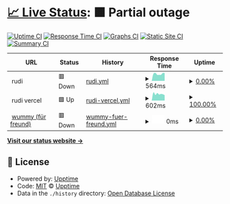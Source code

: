 # [📈 Live Status](https://stupldstuff.github.io/upptime): <!--live status--> **🟧 Partial outage**

[![Uptime CI](https://github.com/stupldstuff/upptime/workflows/Uptime%20CI/badge.svg)](https://github.com/stupldstuff/upptime/actions?query=workflow%3A%22Uptime+CI%22)
[![Response Time CI](https://github.com/stupldstuff/upptime/workflows/Response%20Time%20CI/badge.svg)](https://github.com/stupldstuff/upptime/actions?query=workflow%3A%22Response+Time+CI%22)
[![Graphs CI](https://github.com/stupldstuff/upptime/workflows/Graphs%20CI/badge.svg)](https://github.com/stupldstuff/upptime/actions?query=workflow%3A%22Graphs+CI%22)
[![Static Site CI](https://github.com/stupldstuff/upptime/workflows/Static%20Site%20CI/badge.svg)](https://github.com/stupldstuff/upptime/actions?query=workflow%3A%22Static+Site+CI%22)
[![Summary CI](https://github.com/stupldstuff/upptime/workflows/Summary%20CI/badge.svg)](https://github.com/stupldstuff/upptime/actions?query=workflow%3A%22Summary+CI%22)

<!--start: status pages-->
<!-- This summary is generated by Upptime (https://github.com/upptime/upptime) -->
<!-- Do not edit this manually, your changes will be overwritten -->
<!-- prettier-ignore -->
| URL | Status | History | Response Time | Uptime |
| --- | ------ | ------- | ------------- | ------ |
| <img alt="" src="https://favicons.githubusercontent.com/null" height="13"> rudi | 🟥 Down | [rudi.yml](https://github.com/StUpldStuff/upptime/commits/HEAD/history/rudi.yml) | <details><summary><img alt="Response time graph" src="./graphs/rudi/response-time-week.png" height="20"> 564ms</summary><br><a href="https://stupldstuff.github.io/upptime/history/rudi"><img alt="Response time 342" src="https://img.shields.io/endpoint?url=https%3A%2F%2Fraw.githubusercontent.com%2FStUpldStuff%2Fupptime%2FHEAD%2Fapi%2Frudi%2Fresponse-time.json"></a><br><a href="https://stupldstuff.github.io/upptime/history/rudi"><img alt="24-hour response time 632" src="https://img.shields.io/endpoint?url=https%3A%2F%2Fraw.githubusercontent.com%2FStUpldStuff%2Fupptime%2FHEAD%2Fapi%2Frudi%2Fresponse-time-day.json"></a><br><a href="https://stupldstuff.github.io/upptime/history/rudi"><img alt="7-day response time 564" src="https://img.shields.io/endpoint?url=https%3A%2F%2Fraw.githubusercontent.com%2FStUpldStuff%2Fupptime%2FHEAD%2Fapi%2Frudi%2Fresponse-time-week.json"></a><br><a href="https://stupldstuff.github.io/upptime/history/rudi"><img alt="30-day response time 497" src="https://img.shields.io/endpoint?url=https%3A%2F%2Fraw.githubusercontent.com%2FStUpldStuff%2Fupptime%2FHEAD%2Fapi%2Frudi%2Fresponse-time-month.json"></a><br><a href="https://stupldstuff.github.io/upptime/history/rudi"><img alt="1-year response time 354" src="https://img.shields.io/endpoint?url=https%3A%2F%2Fraw.githubusercontent.com%2FStUpldStuff%2Fupptime%2FHEAD%2Fapi%2Frudi%2Fresponse-time-year.json"></a></details> | <details><summary><a href="https://stupldstuff.github.io/upptime/history/rudi">0.00%</a></summary><a href="https://stupldstuff.github.io/upptime/history/rudi"><img alt="All-time uptime 67.92%" src="https://img.shields.io/endpoint?url=https%3A%2F%2Fraw.githubusercontent.com%2FStUpldStuff%2Fupptime%2FHEAD%2Fapi%2Frudi%2Fuptime.json"></a><br><a href="https://stupldstuff.github.io/upptime/history/rudi"><img alt="24-hour uptime 0.00%" src="https://img.shields.io/endpoint?url=https%3A%2F%2Fraw.githubusercontent.com%2FStUpldStuff%2Fupptime%2FHEAD%2Fapi%2Frudi%2Fuptime-day.json"></a><br><a href="https://stupldstuff.github.io/upptime/history/rudi"><img alt="7-day uptime 0.00%" src="https://img.shields.io/endpoint?url=https%3A%2F%2Fraw.githubusercontent.com%2FStUpldStuff%2Fupptime%2FHEAD%2Fapi%2Frudi%2Fuptime-week.json"></a><br><a href="https://stupldstuff.github.io/upptime/history/rudi"><img alt="30-day uptime 0.00%" src="https://img.shields.io/endpoint?url=https%3A%2F%2Fraw.githubusercontent.com%2FStUpldStuff%2Fupptime%2FHEAD%2Fapi%2Frudi%2Fuptime-month.json"></a><br><a href="https://stupldstuff.github.io/upptime/history/rudi"><img alt="1-year uptime 64.64%" src="https://img.shields.io/endpoint?url=https%3A%2F%2Fraw.githubusercontent.com%2FStUpldStuff%2Fupptime%2FHEAD%2Fapi%2Frudi%2Fuptime-year.json"></a></details>
| <img alt="" src="https://favicons.githubusercontent.com/null" height="13"> rudi vercel | 🟩 Up | [rudi-vercel.yml](https://github.com/StUpldStuff/upptime/commits/HEAD/history/rudi-vercel.yml) | <details><summary><img alt="Response time graph" src="./graphs/rudi-vercel/response-time-week.png" height="20"> 602ms</summary><br><a href="https://stupldstuff.github.io/upptime/history/rudi-vercel"><img alt="Response time 695" src="https://img.shields.io/endpoint?url=https%3A%2F%2Fraw.githubusercontent.com%2FStUpldStuff%2Fupptime%2FHEAD%2Fapi%2Frudi-vercel%2Fresponse-time.json"></a><br><a href="https://stupldstuff.github.io/upptime/history/rudi-vercel"><img alt="24-hour response time 494" src="https://img.shields.io/endpoint?url=https%3A%2F%2Fraw.githubusercontent.com%2FStUpldStuff%2Fupptime%2FHEAD%2Fapi%2Frudi-vercel%2Fresponse-time-day.json"></a><br><a href="https://stupldstuff.github.io/upptime/history/rudi-vercel"><img alt="7-day response time 602" src="https://img.shields.io/endpoint?url=https%3A%2F%2Fraw.githubusercontent.com%2FStUpldStuff%2Fupptime%2FHEAD%2Fapi%2Frudi-vercel%2Fresponse-time-week.json"></a><br><a href="https://stupldstuff.github.io/upptime/history/rudi-vercel"><img alt="30-day response time 647" src="https://img.shields.io/endpoint?url=https%3A%2F%2Fraw.githubusercontent.com%2FStUpldStuff%2Fupptime%2FHEAD%2Fapi%2Frudi-vercel%2Fresponse-time-month.json"></a><br><a href="https://stupldstuff.github.io/upptime/history/rudi-vercel"><img alt="1-year response time 690" src="https://img.shields.io/endpoint?url=https%3A%2F%2Fraw.githubusercontent.com%2FStUpldStuff%2Fupptime%2FHEAD%2Fapi%2Frudi-vercel%2Fresponse-time-year.json"></a></details> | <details><summary><a href="https://stupldstuff.github.io/upptime/history/rudi-vercel">100.00%</a></summary><a href="https://stupldstuff.github.io/upptime/history/rudi-vercel"><img alt="All-time uptime 99.06%" src="https://img.shields.io/endpoint?url=https%3A%2F%2Fraw.githubusercontent.com%2FStUpldStuff%2Fupptime%2FHEAD%2Fapi%2Frudi-vercel%2Fuptime.json"></a><br><a href="https://stupldstuff.github.io/upptime/history/rudi-vercel"><img alt="24-hour uptime 100.00%" src="https://img.shields.io/endpoint?url=https%3A%2F%2Fraw.githubusercontent.com%2FStUpldStuff%2Fupptime%2FHEAD%2Fapi%2Frudi-vercel%2Fuptime-day.json"></a><br><a href="https://stupldstuff.github.io/upptime/history/rudi-vercel"><img alt="7-day uptime 100.00%" src="https://img.shields.io/endpoint?url=https%3A%2F%2Fraw.githubusercontent.com%2FStUpldStuff%2Fupptime%2FHEAD%2Fapi%2Frudi-vercel%2Fuptime-week.json"></a><br><a href="https://stupldstuff.github.io/upptime/history/rudi-vercel"><img alt="30-day uptime 100.00%" src="https://img.shields.io/endpoint?url=https%3A%2F%2Fraw.githubusercontent.com%2FStUpldStuff%2Fupptime%2FHEAD%2Fapi%2Frudi-vercel%2Fuptime-month.json"></a><br><a href="https://stupldstuff.github.io/upptime/history/rudi-vercel"><img alt="1-year uptime 98.97%" src="https://img.shields.io/endpoint?url=https%3A%2F%2Fraw.githubusercontent.com%2FStUpldStuff%2Fupptime%2FHEAD%2Fapi%2Frudi-vercel%2Fuptime-year.json"></a></details>
| <img alt="" src="https://favicons.githubusercontent.com/wummy.one" height="13"> [wummy (für freund)](https://wummy.one/) | 🟥 Down | [wummy-fuer-freund.yml](https://github.com/StUpldStuff/upptime/commits/HEAD/history/wummy-fuer-freund.yml) | <details><summary><img alt="Response time graph" src="./graphs/wummy-fuer-freund/response-time-week.png" height="20"> 0ms</summary><br><a href="https://stupldstuff.github.io/upptime/history/wummy-fuer-freund"><img alt="Response time 377" src="https://img.shields.io/endpoint?url=https%3A%2F%2Fraw.githubusercontent.com%2FStUpldStuff%2Fupptime%2FHEAD%2Fapi%2Fwummy-fuer-freund%2Fresponse-time.json"></a><br><a href="https://stupldstuff.github.io/upptime/history/wummy-fuer-freund"><img alt="24-hour response time 0" src="https://img.shields.io/endpoint?url=https%3A%2F%2Fraw.githubusercontent.com%2FStUpldStuff%2Fupptime%2FHEAD%2Fapi%2Fwummy-fuer-freund%2Fresponse-time-day.json"></a><br><a href="https://stupldstuff.github.io/upptime/history/wummy-fuer-freund"><img alt="7-day response time 0" src="https://img.shields.io/endpoint?url=https%3A%2F%2Fraw.githubusercontent.com%2FStUpldStuff%2Fupptime%2FHEAD%2Fapi%2Fwummy-fuer-freund%2Fresponse-time-week.json"></a><br><a href="https://stupldstuff.github.io/upptime/history/wummy-fuer-freund"><img alt="30-day response time 0" src="https://img.shields.io/endpoint?url=https%3A%2F%2Fraw.githubusercontent.com%2FStUpldStuff%2Fupptime%2FHEAD%2Fapi%2Fwummy-fuer-freund%2Fresponse-time-month.json"></a><br><a href="https://stupldstuff.github.io/upptime/history/wummy-fuer-freund"><img alt="1-year response time 378" src="https://img.shields.io/endpoint?url=https%3A%2F%2Fraw.githubusercontent.com%2FStUpldStuff%2Fupptime%2FHEAD%2Fapi%2Fwummy-fuer-freund%2Fresponse-time-year.json"></a></details> | <details><summary><a href="https://stupldstuff.github.io/upptime/history/wummy-fuer-freund">0.00%</a></summary><a href="https://stupldstuff.github.io/upptime/history/wummy-fuer-freund"><img alt="All-time uptime 86.03%" src="https://img.shields.io/endpoint?url=https%3A%2F%2Fraw.githubusercontent.com%2FStUpldStuff%2Fupptime%2FHEAD%2Fapi%2Fwummy-fuer-freund%2Fuptime.json"></a><br><a href="https://stupldstuff.github.io/upptime/history/wummy-fuer-freund"><img alt="24-hour uptime 0.00%" src="https://img.shields.io/endpoint?url=https%3A%2F%2Fraw.githubusercontent.com%2FStUpldStuff%2Fupptime%2FHEAD%2Fapi%2Fwummy-fuer-freund%2Fuptime-day.json"></a><br><a href="https://stupldstuff.github.io/upptime/history/wummy-fuer-freund"><img alt="7-day uptime 0.00%" src="https://img.shields.io/endpoint?url=https%3A%2F%2Fraw.githubusercontent.com%2FStUpldStuff%2Fupptime%2FHEAD%2Fapi%2Fwummy-fuer-freund%2Fuptime-week.json"></a><br><a href="https://stupldstuff.github.io/upptime/history/wummy-fuer-freund"><img alt="30-day uptime 0.00%" src="https://img.shields.io/endpoint?url=https%3A%2F%2Fraw.githubusercontent.com%2FStUpldStuff%2Fupptime%2FHEAD%2Fapi%2Fwummy-fuer-freund%2Fuptime-month.json"></a><br><a href="https://stupldstuff.github.io/upptime/history/wummy-fuer-freund"><img alt="1-year uptime 84.67%" src="https://img.shields.io/endpoint?url=https%3A%2F%2Fraw.githubusercontent.com%2FStUpldStuff%2Fupptime%2FHEAD%2Fapi%2Fwummy-fuer-freund%2Fuptime-year.json"></a></details>

<!--end: status pages-->

[**Visit our status website →**](https://stupldstuff.github.io/upptime)

## 📄 License

- Powered by: [Upptime](https://github.com/upptime/upptime)
- Code: [MIT](./LICENSE) © [Upptime](https://upptime.js.org)
- Data in the `./history` directory: [Open Database License](https://opendatacommons.org/licenses/odbl/1-0/)
